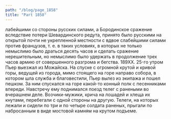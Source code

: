 ```yaml
---
path: "/blog/page_1858"
title: "Part 1858"
---
```


лабейшими со стороны русских силами, а Бородинское сражение вследствие потери Шевардинского редута, принято было русскими на открытой почти не укрепленной местности с вдвое слабейшими силами против французов, т. е. в таких условиях, в которых не только немыслимо было драться десять часов и сделать сражение нерешительным, но немыслимо было удержать в продолжение трех часов армию от совершенного разгрома и бегства.
189XX.
25-го утром Пьер выезжал из Можайска. На спуске с огромной крутой и кривой горы, ведущей из города, мимо стоящего на горе направо собора, в котором шла служба и благовестили, Пьер вылез из экипажа и пошел пешком. За ним спускался на горе какой-то конный полк с песенниками впереди. Навстречу ему поднимался поезд телег с ранеными во вчерашнем деле. Возчики-мужики, крича на лошадей и хлеща их кнутами, перебегали с одной стороны на другую. Телеги, на которых лежали и сидели по три и по четыре солдата раненых, прыгали по набросанным в виде мостовой камням на крутом подъеме. 
